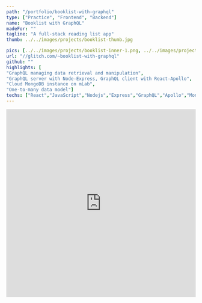 ```yaml
---
path: "/portfolio/booklist-with-graphql"
type: ["Practice", "Frontend", "Backend"]
name: "Booklist with GraphQL"
madeFor: ""
tagline: "A full-stack reading list app"
thumb: ../../images/projects/booklist-thumb.jpg

pics: [../../images/projects/booklist-inner-1.png, ../../images/projects/booklist-inner-2.png]
url: "//glitch.com/~booklist-with-graphql"
github: ""
highlights: [
"GraphQL managing data retrieval and manipulation",
"GraphQL server with Node-Express, GraphQL client with React-Apollo",
"Cloud MongoDB instance on mLab",
"One-to-many data model"]
techs: ["React","JavaScript","Nodejs","Express","GraphQL","Apollo","MongoDB","CSS"]
---
```


<iframe
    src="https://glitch.com/embed/#!/embed/booklist-with-graphql?path=schema/schema.js&previewSize=0"
    title="booklist-with-graphql on Glitch"
    allow="geolocation; microphone; camera; midi; vr; encrypted-media"
    style="height: 500px; width: 100%; border: 0;">
</iframe>
